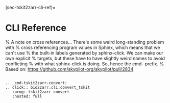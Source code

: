 (sec-tskit2zarr-cli-ref)=
# CLI Reference

% A note on cross references... There's some weird long-standing problem with
% cross referencing program values in Sphinx, which means that we can't use
% the built-in labels generated by sphinx-click. We can make our own explicit
% targets, but these have to have slightly weird names to avoid conflicting
% with what sphinx-click is doing. So, hence the cmd- prefix.
% Based on: https://github.com/skypilot-org/skypilot/pull/2834

```{eval-rst}

.. _cmd-tskit2zarr-convert:
.. click:: bio2zarr.cli:convert_tskit
   :prog: tskit2zarr convert
   :nested: full

```
